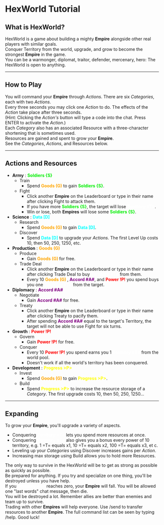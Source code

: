 
# HexWorld Tutorial
## What is HexWorld?
HexWorld is a game about building a mighty **Empire** alongside other real players with similar goals.  
Conquer Territory from the world, upgrade, and grow to become the strongest **Empire** in the game.  
You can be a warmonger, diplomat, traitor, defender, mercenary, hero: The HexWorld is open to anything.  
___
## How to Play
You will command your **Empire** through *Actions*. There are six *Categories*, each with two *Actions*.  
Every three seconds you may click one *Action* to do. The effects of the *Action* take place after three seconds.   
(Hint: Clicking the *Action's* button will type a code into the chat. Press ENTER to activate the *Action*.)  
Each *Category* also has an associated Resource with a three-character shortening that is sometimes used.  
Resources are gained and spent to grow your **Empire**.  
See the *Categories*, *Actions*, and Resources below.  
___
## Actions and Resources
* **Army** : <font color="l-green"><b> Soldiers {S}</b></font>  
  * Train   
      * Spend <font color="orange"><b> Goods (G)</b></font> to gain <font color="l-green"><b> Soldiers {S}</b></font>.  
  * Fight  
      * Click another **Empire** on the Leaderboard or type in their name after clicking Fight to attack them.  
      * If you have more <font color="l-green"><b> Soldiers {S}</b></font>, the target will lose <font color="white"><b> Territory =T=</b></font>.
      * Win or lose, both **Empires** will lose some <font color="l-green"><b> Soldiers {S}</b></font>.  
* **Science** : <font color="cyan"><b> Data [D]</b></font>
    * Research
        * Spend <font color="orange"><b> Goods (G) </b></font> to gain <font color="cyan"><b>Data [D]</b></font>.
    * Discover
        * Spend <font color="cyan"><b> Data [D]</b></font> to upgrade your *Actions*. The first Level Up costs 10, then 50, 250, 1250, etc.
* **Production** : <font color="orange"><b> Goods (G) </b></font>
    * Produce
        * Gain <font color="orange"><b> Goods (G) </b></font> for free.
    * Trade Deal
        * Click another **Empire** on the Leaderboard or type in their name after clicking Trade Deal to buy <font color="white"><b> Territory =T=</b></font> from them.
        * Every 10 <font color="orange"><b> Goods (G) </b></font>, <font color="purple"><b> Accord #A#</b></font>, and <font color="red"><b> Power !P!</b></font> you spend buys you one <font color="white"><b> Territory =T=</b></font> from the target.
* **Diplomacy** : <font color="purple"><b> Accord #A#</b></font>
    * Negotiate
        * Gain <font color="purple"><b> Accord #A#</b></font> for free.
    * Treaty
        * Click another **Empire** on the Leaderboard or type in their name after clicking Treaty to pacify them.
        * After spending <font color="purple"><b> Accord #A#</b></font> equal to the target's Territory, the target will not be able to use Fight for six turns.
* **Growth** : <font color="red"><b> Power !P!</b></font>
    * Govern
        * Gain <font color="red"><b> Power !P!</b></font> for free.
    * Conquer
        * Every 10 <font color="red"><b> Power !P!</b></font> you spend earns you 1 <font color="white"><b> Territory =T=</b></font> from the world pool.
        * Doesn't work if all the world's territory has been conquered.
* **Development** : <font color="yellow"><b> Progress >P></b></font>
    * Invest
        * Spend <font color="orange"><b> Goods (G) </b></font> to gain <font color="yellow"><b> Progress >P></b></font>.
    * Build
        * Spend <font color="yellow"><b> Progress >P></b></font> to increase the resource storage of a *Category*. The first upgrade costs 10, then 50, 250, 1250...
___
## Expanding
To grow your **Empire**, you'll upgrade a variety of aspects.  

* Conquering <font color="white"><b> Territory =T=</b></font> lets you spend more resources at once.
* Conquering <font color="white"><b> Territory =T=</b></font> also gives you a bonus every power of 10 territory, e.g. 1 =T= equals x1, 10 =T= equals x2, 100 =T= equals x3, et c.  
* Leveling up your *Categories* using Discover increases gains per *Action*.  
* Increasing max storage using Build allows you to hold more Resources.  

The only way to survive in the HexWorld will be to get as strong as possible as quickly as possible.  
Be prepared for anything. If you try and specialize on one thing, you'll be destroyed unless you have help.  
If you <font color="white"><b> Territory =T=</b></font> reaches zero, your **Empire** will fall. You will be allowed one "last words" chat message, then die.  
You will be destroyed a lot. Remember allies are better than enemies and team up to survive.  
Trading with other **Empires** will help everyone. Use /send to transfer resources to another **Empire**. The full command list can be seen by typing /help.
    Good luck!
